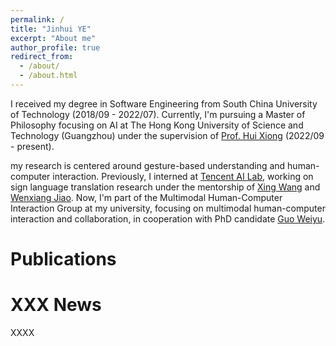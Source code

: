 ```yaml
---
permalink: /
title: "Jinhui YE"
excerpt: "About me"
author_profile: true
redirect_from: 
  - /about/
  - /about.html
---
```


I received my degree in Software Engineering from South China University of Technology (2018/09 - 2022/07). Currently, I'm pursuing a Master of Philosophy focusing on AI at The Hong Kong University of Science and Technology (Guangzhou) under the supervision of [Prof. Hui Xiong](https://scholar.google.com/citations?user=cVDF1tkAAAAJ&hl=zh-CN&oi=ao) (2022/09 - present). 

my research is centered around gesture-based understanding and human-computer interaction. Previously, I interned at [Tencent AI Lab](https://ai.tencent.com/ailab/nlp/en/index.html), working on sign language translation research under the mentorship of [Xing Wang](http://xingwang4nlp.com/) and [Wenxiang Jiao](https://wxjiao.github.io/). Now, I'm part of the Multimodal Human-Computer Interaction Group at my university, focusing on multimodal human-computer interaction and collaboration, in cooperation with PhD candidate [Guo Weiyu](https://guoweiyu.github.io/).

Publications
======

XXX
News
======
XXXX




